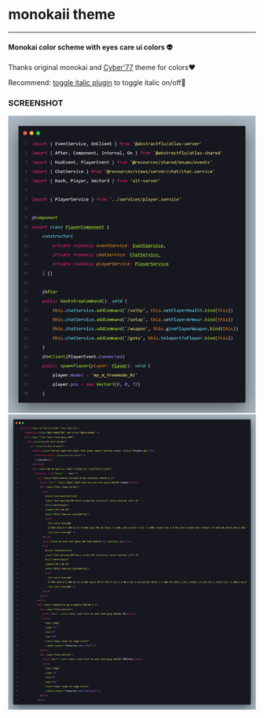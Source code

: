 # monokaii theme
---
#### Monokai color scheme with eyes care ui colors 👽
Thanks original monokai and [Cyber'77](https://marketplace.visualstudio.com/items?itemName=CodeReviewer14.cyber77-vscode) theme for colors❤️

Recommend: [toggle italic plugin](https://marketplace.visualstudio.com/items?itemName=izcream.italicc) to toggle italic on/off🚀
### SCREENSHOT

![Typescript](assets/ts.png)
![HTML](assets/html.png)

